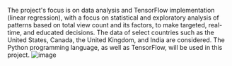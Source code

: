 The project's focus is on data analysis and TensorFlow implementation (linear regression), with a focus on statistical and exploratory analysis of patterns based on total view count and its factors, to make targeted, real-time, and educated decisions. The data of select countries such as the United States, Canada, the United Kingdom, and India are considered. The Python programming language, as well as TensorFlow, will be used in this project. ![image](https://user-images.githubusercontent.com/95709483/165540045-8ff12a38-7a27-412e-85d3-dbd18bd36b6f.png)

